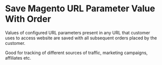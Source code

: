 # Save Magento URL Parameter Value With Order

Values of configured URL parameters present in any URL that customer uses to
access website are saved with all subsequent orders placed by the customer.

Good for tracking of different sources of traffic, marketing campaigns, affiliates etc.


